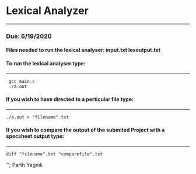 # Lexical Analyzer
---


### Due: 6/19/2020


#### Files needed to run the lexical analyser: input.txt lexoutput.txt


#### To run the lexical analyser type:
---

``` 
 gcc main.c
 ./a.out
```

#### If you wish to have directed to a perticular file type:
---
```
./a.out > "filename".txt
```
#### If you wish to compare the output of the submited Project with a specsheet output type:
---
```
diff "filename".txt "comparefile".txt
```
<p>&trade;; Parth Yagnik<p>
